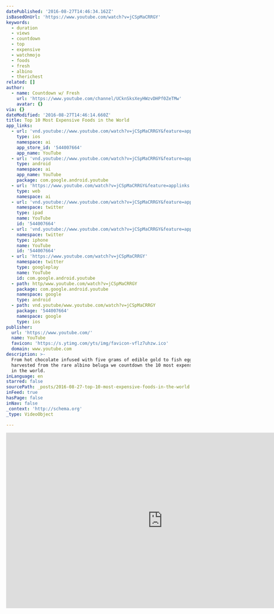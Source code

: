 ```yaml
---
datePublished: '2016-08-27T14:46:34.162Z'
isBasedOnUrl: 'https://www.youtube.com/watch?v=jCSpMaCRRGY'
keywords:
  - duration
  - views
  - countdown
  - top
  - expensive
  - watchmojo
  - foods
  - fresh
  - albino
  - therichest
related: []
author:
  - name: Countdown w/ Fresh
    url: 'https://www.youtube.com/channel/UCknSksXeyHWzvDHPf0ZeTMw'
    avatar: {}
via: {}
dateModified: '2016-08-27T14:46:14.660Z'
title: Top 10 Most Expensive Foods in the World
app_links:
  - url: 'vnd.youtube://www.youtube.com/watch?v=jCSpMaCRRGY&feature=applinks'
    type: ios
    namespace: ai
    app_store_id: '544007664'
    app_name: YouTube
  - url: 'vnd.youtube://www.youtube.com/watch?v=jCSpMaCRRGY&feature=applinks'
    type: android
    namespace: ai
    app_name: YouTube
    package: com.google.android.youtube
  - url: 'https://www.youtube.com/watch?v=jCSpMaCRRGY&feature=applinks'
    type: web
    namespace: ai
  - url: 'vnd.youtube://www.youtube.com/watch?v=jCSpMaCRRGY&feature=applinks'
    namespace: twitter
    type: ipad
    name: YouTube
    id: '544007664'
  - url: 'vnd.youtube://www.youtube.com/watch?v=jCSpMaCRRGY&feature=applinks'
    namespace: twitter
    type: iphone
    name: YouTube
    id: '544007664'
  - url: 'https://www.youtube.com/watch?v=jCSpMaCRRGY'
    namespace: twitter
    type: googleplay
    name: YouTube
    id: com.google.android.youtube
  - path: http/www.youtube.com/watch?v=jCSpMaCRRGY
    package: com.google.android.youtube
    namespace: google
    type: android
  - path: vnd.youtube/www.youtube.com/watch?v=jCSpMaCRRGY
    package: '544007664'
    namespace: google
    type: ios
publisher:
  url: 'https://www.youtube.com/'
  name: YouTube
  favicon: 'https://s.ytimg.com/yts/img/favicon-vflz7uhzw.ico'
  domain: www.youtube.com
description: >-
  From hot chocolate infused with five grams of edible gold to fish eggs
  harvested from the rare albino beluga we countdown the 10 most expensive foods
  in the world. 
inLanguage: en
starred: false
sourcePath: _posts/2016-08-27-top-10-most-expensive-foods-in-the-world.md
inFeed: true
hasPage: false
inNav: false
_context: 'http://schema.org'
_type: VideoObject

---
```

<iframe src="https://cdn.embedly.com/widgets/media.html?src=https%3A%2F%2Fwww.youtube.com%2Fembed%2FjCSpMaCRRGY%3Ffeature%3Doembed&amp;url=http%3A%2F%2Fwww.youtube.com%2Fwatch%3Fv%3DjCSpMaCRRGY&amp;image=https%3A%2F%2Fi.ytimg.com%2Fvi%2FjCSpMaCRRGY%2Fhqdefault.jpg&amp;key=b7d04c9b404c499eba89ee7072e1c4f7&amp;type=text%2Fhtml&amp;schema=youtube" width="854" height="480" scrolling="no" frameborder="0" allowfullscreen="" style=""></iframe>